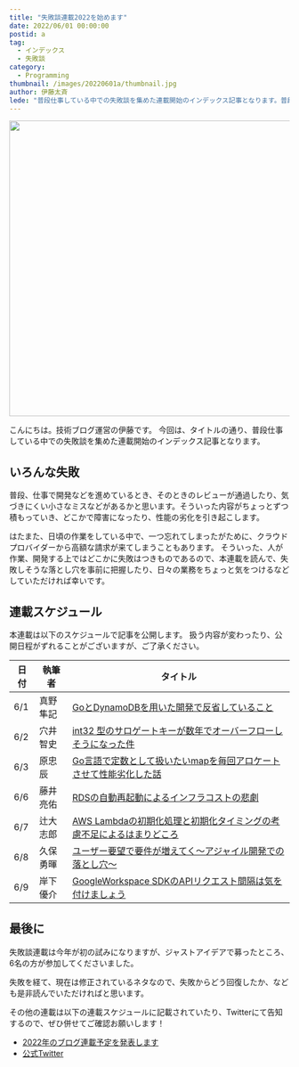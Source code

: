```yaml
---
title: "失敗談連載2022を始めます"
date: 2022/06/01 00:00:00
postid: a
tag:
  - インデックス
  - 失敗談
category:
  - Programming
thumbnail: /images/20220601a/thumbnail.jpg
author: 伊藤太斉
lede: "普段仕事している中での失敗談を集めた連載開始のインデックス記事となります。普段、仕事で開発などを進めているとき、そのときのレビューが通過したり、気づきにくい小さなミスなどがあるかと思います。そういった内容がちょっとずつ積もっていき、どこかで障害になったり、性能の劣化を引き起こします。はたまた..."
---
```


<img src="/images/20220601a/the-eleventh-hour-g4dea65fba_1280.jpg" alt="" width="800" height="531">

こんにちは。技術ブログ運営の伊藤です。
今回は、タイトルの通り、普段仕事している中での失敗談を集めた連載開始のインデックス記事となります。

## いろんな失敗

普段、仕事で開発などを進めているとき、そのときのレビューが通過したり、気づきにくい小さなミスなどがあるかと思います。そういった内容がちょっとずつ積もっていき、どこかで障害になったり、性能の劣化を引き起こします。

はたまた、日頃の作業をしている中で、一つ忘れてしまったがために、クラウドプロバイダーから高額な請求が来てしまうこともあります。
そういった、人が作業、開発する上ではどこかに失敗はつきものであるので、本連載を読んで、失敗しそうな落とし穴を事前に把握したり、日々の業務をちょっと気をつけるなどしていただければ幸いです。

## 連載スケジュール

本連載は以下のスケジュールで記事を公開します。
扱う内容が変わったり、公開日程がずれることがございますが、ご了承ください。

| 日付 | 執筆者 | タイトル |
| ---- | ------ | -------|
| 6/1 | 真野隼記 | [GoとDynamoDBを用いた開発で反省していること](/articles/20220601b/) |
| 6/2 | 穴井智史 | [int32 型のサロゲートキーが数年でオーバーフローしそうになった件](/articles/20220602a/) |
| 6/3 | 原忠辰   | [Go言語で定数として扱いたいmapを毎回アロケートさせて性能劣化した話](/articles/20220603a/) |
| 6/6 | 藤井亮佑 | [RDSの自動再起動によるインフラコストの悲劇](/articles/20220606a/) |
| 6/7 | 辻大志郎 | [AWS Lambdaの初期化処理と初期化タイミングの考慮不足によるはまりどころ](/articles/20220607a/) |
| 6/8 | 久保勇暉 | [ユーザー要望で要件が増えてく〜アジャイル開発での落とし穴〜](/articles/20220608a/) |
| 6/9 | 岸下優介 | [GoogleWorkspace SDKのAPIリクエスト間隔は気を付けましょう](/articles/20220609a/) |

## 最後に

失敗談連載は今年が初の試みになりますが、ジャストアイデアで募ったところ、6名の方が参加してくださいました。

失敗を経て、現在は修正されているネタなので、失敗からどう回復したか、なども是非読んでいただければと思います。

その他の連載は以下の連載スケジュールに記載されていたり、Twitterにて告知するので、ぜひ併せてご確認お願いします！

* [2022年のブログ連載予定を発表します](/articles/20220117a)
* [公式Twitter](https://twitter.com/future_techblog)
